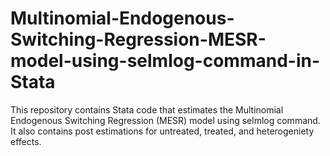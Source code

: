 # Multinomial-Endogenous-Switching-Regression-MESR-model-using-selmlog-command-in-Stata
This repository contains Stata code that estimates the Multinomial Endogenous Switching Regression (MESR) model using selmlog command. It also contains post estimations for untreated, treated, and heterogeniety effects.
